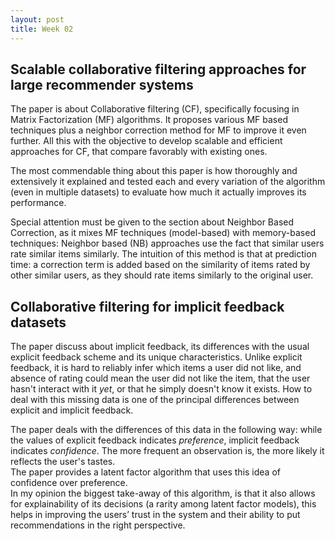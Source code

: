 ```yaml
---
layout: post
title: Week 02
---
```


## Scalable collaborative filtering approaches for large recommender systems

The paper is about Collaborative filtering (CF), specifically focusing in Matrix Factorization (MF) algorithms. It proposes various MF based techniques plus a neighbor correction method for MF to improve it even further. All this with the objective to develop scalable and efficient approaches for CF, that compare favorably with existing ones.

The most commendable thing about this paper is how thoroughly and extensively it explained and tested each and every variation of the algorithm (even in multiple datasets) to evaluate how much it actually improves its performance.

Special attention must be given to the section about Neighbor Based Correction, as it mixes MF techniques (model-based) with memory-based techniques: Neighbor based (NB) approaches use the fact that similar users rate similar items similarly. The intuition of this method is that at prediction time: a correction term is added based on the similarity of items rated by other similar users, as they should rate items similarly to the original user. 


## Collaborative filtering for implicit feedback datasets

The paper discuss about implicit feedback, its differences with the usual explicit feedback scheme and its unique characteristics.
Unlike explicit feedback, it is hard to reliably infer which items a user did not like, and absence of rating could mean the user did not like the item, that the user hasn't interact with it *yet*, or that he simply doesn't know it exists. How to deal with this missing data is one of the principal differences between explicit and implicit feedback.


The paper deals with the differences of this data in the following way: while the values of explicit feedback indicates *preference*, implicit feedback indicates *confidence*. The more frequent an observation is, the more likely it reflects the user's tastes.  
The paper provides a latent factor algorithm that uses this idea of confidence over preference.   
In my opinion the biggest take-away of this algorithm, is that it also allows for explainability of its decisions (a rarity among latent factor models), this helps in improving the users’ trust in the system and their ability to put recommendations in the right perspective.

